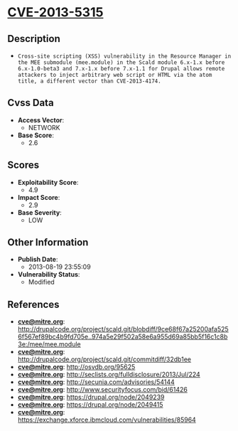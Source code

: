
# [CVE-2013-5315](https://cve.mitre.org/cgi-bin/cvename.cgi?name=CVE-2013-5315)

## Description

- `Cross-site scripting (XSS) vulnerability in the Resource Manager in the MEE submodule (mee.module) in the Scald module 6.x-1.x before 6.x-1.0-beta3 and 7.x-1.x before 7.x-1.1 for Drupal allows remote attackers to inject arbitrary web script or HTML via the atom title, a different vector than CVE-2013-4174.`

## Cvss Data

- **Access Vector**:
  - NETWORK
- **Base Score**:
  - 2.6

## Scores

- **Exploitability Score**:
  - 4.9
- **Impact Score**:
  - 2.9
- **Base Severity**:
  - LOW

## Other Information

- **Publish Date**:
  - 2013-08-19 23:55:09
- **Vulnerability Status**:
  - Modified

## References

- **cve@mitre.org**: http://drupalcode.org/project/scald.git/blobdiff/9ce68f67a25200afa5256f567ef89bc4b9fd705e..974a5e29f502a58e6a955d69a85bb5f16c1c8b3e:/mee/mee.module
- **cve@mitre.org**: http://drupalcode.org/project/scald.git/commitdiff/32db1ee
- **cve@mitre.org**: http://osvdb.org/95625
- **cve@mitre.org**: http://seclists.org/fulldisclosure/2013/Jul/224
- **cve@mitre.org**: http://secunia.com/advisories/54144
- **cve@mitre.org**: http://www.securityfocus.com/bid/61426
- **cve@mitre.org**: https://drupal.org/node/2049239
- **cve@mitre.org**: https://drupal.org/node/2049415
- **cve@mitre.org**: https://exchange.xforce.ibmcloud.com/vulnerabilities/85964

